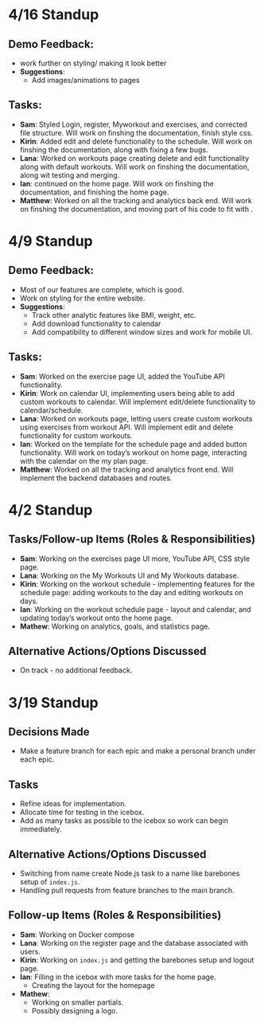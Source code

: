 # 4/16 Standup

## Demo Feedback:

- work further on styling/ making it look better
- **Suggestions**:
  - Add images/animations to pages

## Tasks:

- **Sam**: Styled Login, register, Myworkout and exercises, and corrected file structure. Will work on finshing the documentation, finish style css.
- **Kirin**: Added edit and delete functionality to the schedule. Will work on finshing the documentation, along with fixing a few bugs.
- **Lana**: Worked on workouts page creating delete and edit functionality along with default workouts. Will work on finshing the documentation, along wit testing and merging.
- **Ian**: continued on the home page. Will work on finshing the documentation, and finishing the home page.
- **Matthew**: Worked on all the tracking and analytics back end. Will work on finshing the documentation, and moving part of his code to fit with .




# 4/9 Standup

## Demo Feedback:

- Most of our features are complete, which is good.
- Work on styling for the entire website.
- **Suggestions**:
  - Track other analytic features like BMI, weight, etc.
  - Add download functionality to calendar
  - Add compatibility to different window sizes and work for mobile UI.

## Tasks:

- **Sam**: Worked on the exercise page UI, added the YouTube API functionality.
- **Kirin**: Work on calendar UI, implementing users being able to add custom workouts to calendar. Will implement edit/delete functionality to calendar/schedule.
- **Lana**: Worked on workouts page, letting users create custom workouts using exercises from workout API. Will implement edit and delete functionality for custom workouts.
- **Ian**: Worked on the template for the schedule page and added button functionality. Will work on today’s workout on home page, interacting with the calendar on the my plan page.
- **Matthew**: Worked on all the tracking and analytics front end. Will implement the backend databases and routes.



# 4/2 Standup

## Tasks/Follow-up Items (Roles & Responsibilities)

- **Sam**: Working on the exercises page UI more, YouTube API, CSS style page.
- **Lana**: Working on the My Workouts UI and My Workouts database.
- **Kirin**: Working on the workout schedule - implementing features for the schedule page: adding workouts to the day and editing workouts on days.
- **Ian**: Working on the workout schedule page - layout and calendar, and updating today’s workout onto the home page.  
- **Mathew**: Working on analytics, goals, and statistics page.

## Alternative Actions/Options Discussed

- On track - no additional feedback.


# 3/19 Standup

## Decisions Made

- Make a feature branch for each epic and make a personal branch under each epic.

## Tasks

- Refine ideas for implementation.
- Allocate time for testing in the icebox.
- Add as many tasks as possible to the icebox so work can begin immediately.

## Alternative Actions/Options Discussed

- Switching from name create Node.js task to a name like barebones setup of `index.js`.
- Handling pull requests from feature branches to the main branch.

## Follow-up Items (Roles & Responsibilities)

- **Sam**: Working on Docker compose
- **Lana**: Working on the register page and the database associated with users.
- **Kirin**: Working on `index.js` and getting the barebones setup and logout page.
- **Ian**: Filling in the icebox with more tasks for the home page.
  - Creating the layout for the homepage
- **Mathew**:
  - Working on smaller partials.
  - Possibly designing a logo.
